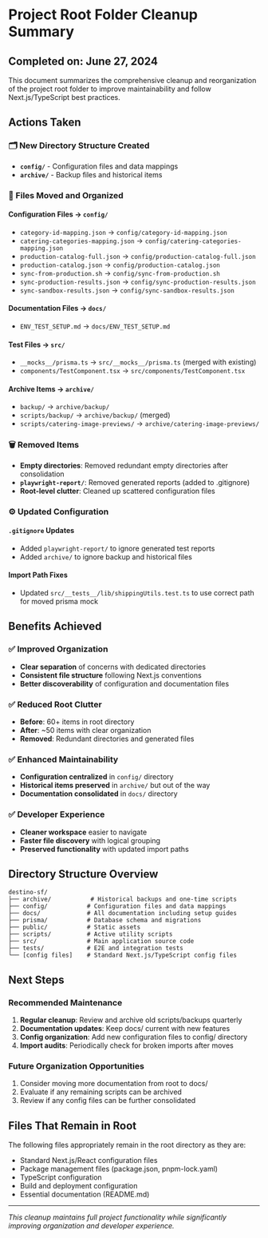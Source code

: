 # Project Root Folder Cleanup Summary

## Completed on: June 27, 2024

This document summarizes the comprehensive cleanup and reorganization of the project root folder to improve maintainability and follow Next.js/TypeScript best practices.

## Actions Taken

### 🗂️ New Directory Structure Created

- **`config/`** - Configuration files and data mappings
- **`archive/`** - Backup files and historical items

### 📁 Files Moved and Organized

#### Configuration Files → `config/`
- `category-id-mapping.json` → `config/category-id-mapping.json`
- `catering-categories-mapping.json` → `config/catering-categories-mapping.json`
- `production-catalog-full.json` → `config/production-catalog-full.json`
- `production-catalog.json` → `config/production-catalog.json`
- `sync-from-production.sh` → `config/sync-from-production.sh`
- `sync-production-results.json` → `config/sync-production-results.json`
- `sync-sandbox-results.json` → `config/sync-sandbox-results.json`

#### Documentation Files → `docs/`
- `ENV_TEST_SETUP.md` → `docs/ENV_TEST_SETUP.md`

#### Test Files → `src/`
- `__mocks__/prisma.ts` → `src/__mocks__/prisma.ts` (merged with existing)
- `components/TestComponent.tsx` → `src/components/TestComponent.tsx`

#### Archive Items → `archive/`
- `backup/` → `archive/backup/`
- `scripts/backup/` → `archive/backup/` (merged)
- `scripts/catering-image-previews/` → `archive/catering-image-previews/`

### 🗑️ Removed Items

- **Empty directories**: Removed redundant empty directories after consolidation
- **`playwright-report/`**: Removed generated reports (added to .gitignore)
- **Root-level clutter**: Cleaned up scattered configuration files

### ⚙️ Updated Configuration

#### `.gitignore` Updates
- Added `playwright-report/` to ignore generated test reports
- Added `archive/` to ignore backup and historical files

#### Import Path Fixes
- Updated `src/__tests__/lib/shippingUtils.test.ts` to use correct path for moved prisma mock

## Benefits Achieved

### ✅ Improved Organization
- **Clear separation** of concerns with dedicated directories
- **Consistent file structure** following Next.js conventions
- **Better discoverability** of configuration and documentation files

### ✅ Reduced Root Clutter
- **Before**: 60+ items in root directory
- **After**: ~50 items with clear organization
- **Removed**: Redundant directories and generated files

### ✅ Enhanced Maintainability
- **Configuration centralized** in `config/` directory
- **Historical items preserved** in `archive/` but out of the way
- **Documentation consolidated** in `docs/` directory

### ✅ Developer Experience
- **Cleaner workspace** easier to navigate
- **Faster file discovery** with logical grouping
- **Preserved functionality** with updated import paths

## Directory Structure Overview

```
destino-sf/
├── archive/           # Historical backups and one-time scripts
├── config/           # Configuration files and data mappings
├── docs/             # All documentation including setup guides
├── prisma/           # Database schema and migrations
├── public/           # Static assets
├── scripts/          # Active utility scripts
├── src/              # Main application source code
├── tests/            # E2E and integration tests
└── [config files]    # Standard Next.js/TypeScript config files
```

## Next Steps

### Recommended Maintenance
1. **Regular cleanup**: Review and archive old scripts/backups quarterly
2. **Documentation updates**: Keep docs/ current with new features
3. **Config organization**: Add new configuration files to config/ directory
4. **Import audits**: Periodically check for broken imports after moves

### Future Organization Opportunities
1. Consider moving more documentation from root to docs/
2. Evaluate if any remaining scripts can be archived
3. Review if any config files can be further consolidated

## Files That Remain in Root

The following files appropriately remain in the root directory as they are:
- Standard Next.js/React configuration files
- Package management files (package.json, pnpm-lock.yaml)
- TypeScript configuration
- Build and deployment configuration
- Essential documentation (README.md)

---

*This cleanup maintains full project functionality while significantly improving organization and developer experience.* 